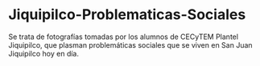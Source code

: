 # Jiquipilco-Problematicas-Sociales
Se trata de fotografías tomadas por los alumnos de CECyTEM Plantel Jiquipilco, que plasman problemáticas sociales que se viven en San Juan Jiquipilco hoy en día.  
